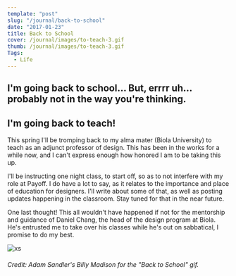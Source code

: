 ```yaml
---
template: "post"
slug: "/journal/back-to-school"
date: "2017-01-23"
title: Back to School
cover: /journal/images/to-teach-3.gif
thumb: /journal/images/to-teach-3.gif
Tags:
  - Life
---
```


## I'm going back to school... But, errrr uh... probably not in the way you're thinking.

## I'm going back to teach!

This spring I'll be tromping back to my alma mater (Biola University) to teach as an adjunct professor of design. This has been in the works for a while now, and I can't express enough how honored I am to be taking this up.

I'll be instructing one night class, to start off, so as to not interfere with my role at Payoff. I do have a lot to say, as it relates to the importance and place of education for designers. I'll write about some of that, as well as posting updates happening in the classroom. Stay tuned for that in the near future.

One last thought! This all wouldn't have happened if not for the mentorship and guidance of Daniel Chang, the head of the design program at Biola. He's entrusted me to take over his classes while he's out on sabbatical, I promise to do my best.

![xs](/journal/gif/to-teach-3.gif)

###### Credit: Adam Sandler's _Billy Madison_ for the "Back to School" gif.
